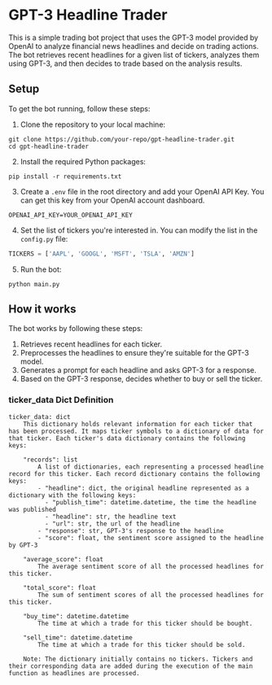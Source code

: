 # GPT-3 Headline Trader

This is a simple trading bot project that uses the GPT-3 model provided by OpenAI to analyze financial news headlines and decide on trading actions. The bot retrieves recent headlines for a given list of tickers, analyzes them using GPT-3, and then decides to trade based on the analysis results.

## Setup

To get the bot running, follow these steps:

1. Clone the repository to your local machine:

```
git clone https://github.com/your-repo/gpt-headline-trader.git
cd gpt-headline-trader
```

2. Install the required Python packages:

```
pip install -r requirements.txt
```

3. Create a `.env` file in the root directory and add your OpenAI API Key. You can get this key from your OpenAI account dashboard.

```
OPENAI_API_KEY=YOUR_OPENAI_API_KEY
```

4. Set the list of tickers you're interested in. You can modify the list in the `config.py` file:

```python
TICKERS = ['AAPL', 'GOOGL', 'MSFT', 'TSLA', 'AMZN']
```

5. Run the bot:

```
python main.py
```

## How it works

The bot works by following these steps:

1. Retrieves recent headlines for each ticker.
2. Preprocesses the headlines to ensure they're suitable for the GPT-3 model.
3. Generates a prompt for each headline and asks GPT-3 for a response.
4. Based on the GPT-3 response, decides whether to buy or sell the ticker.

### ticker_data Dict Definition

```
ticker_data: dict
    This dictionary holds relevant information for each ticker that has been processed. It maps ticker symbols to a dictionary of data for that ticker. Each ticker's data dictionary contains the following keys:

    "records": list
        A list of dictionaries, each representing a processed headline record for this ticker. Each record dictionary contains the following keys:
        - "headline": dict, the original headline represented as a dictionary with the following keys:
          - "publish_time": datetime.datetime, the time the headline was published
          - "headline": str, the headline text
          - "url": str, the url of the headline
        - "response": str, GPT-3's response to the headline
        - "score": float, the sentiment score assigned to the headline by GPT-3

    "average_score": float
        The average sentiment score of all the processed headlines for this ticker.

    "total_score": float
        The sum of sentiment scores of all the processed headlines for this ticker.

    "buy_time": datetime.datetime
        The time at which a trade for this ticker should be bought.

    "sell_time": datetime.datetime
        The time at which a trade for this ticker should be sold.

    Note: The dictionary initially contains no tickers. Tickers and their corresponding data are added during the execution of the main function as headlines are processed.

```
